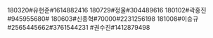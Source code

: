 180320#유현준#1614882416
180729#정울#304489616
180102#곽홍진#945955680#
180603#신종혁#70000#2231256198
181008#이승규#2565445662#3761544231
#권수진#1412879498
